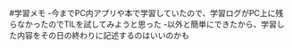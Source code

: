 #学習メモ
-今までPC内アプリや本で学習していたので、学習ログがPC上に残らなかったのでTILを試してみようと思った
-以外と簡単にできたから、学習した内容をその日の終わりに記述するのはいいのかも
